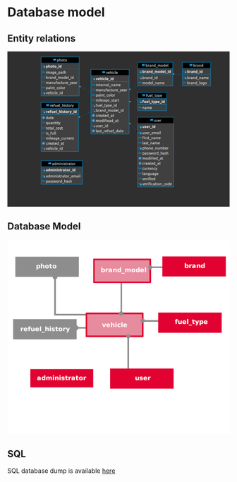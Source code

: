 # Database model

## Entity relations

![Entity relations](./materials/DB_erd.png)

## Database Model

![Database modelm](./materials/DB_model.png)

## SQL

SQL database dump is available [here](../resources/DB_dump.sql)
